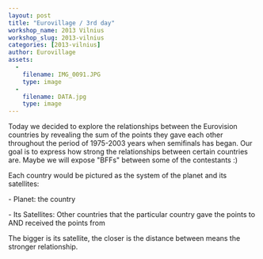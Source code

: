 ```yaml
---
layout: post
title: "Eurovillage / 3rd day"
workshop_name: 2013 Vilnius
workshop_slug: 2013-vilnius
categories: [2013-vilnius]
author: Eurovillage 
assets:
  -
    filename: IMG_0091.JPG
    type: image
  -
    filename: DATA.jpg
    type: image
---
```

<p class="MsoNormal">Today we decided to explore the relationships between the
Eurovision countries by revealing the sum of the points they gave each other
throughout the period of 1975-2003 years when semifinals has began. Our goal is to express how strong the
relationships between certain countries are. Maybe we will expose
"BFFs" between some of the contestants :)<o:p></o:p></p>

<p class="MsoNormal">Each country would be pictured as the system of the planet
and its satellites:<o:p></o:p></p>

<p class="MsoNormal">- Planet: the country<o:p></o:p></p>

<p class="MsoNormal">- Its Satellites: Other countries that the particular
country gave the points to AND received the points from</p>

<p class="MsoNormal">The bigger is its satellite, the closer is the distance
between means the stronger relationship.</p> 
